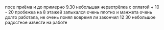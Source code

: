 посе приёма и до примерно 9.30 небольшая нервотрёпка с оплатой + 
10 - 20 пробежка на 8 этажей запыхался очень плотно и манжета очень долго работала, не очень понял вовремя ли закончил
12 30 небольшое радостное извести на работе